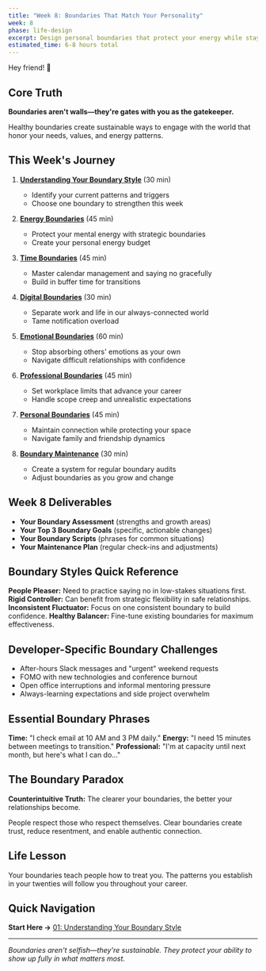 ```yaml
---
title: "Week 8: Boundaries That Match Your Personality"
week: 8
phase: life-design
excerpt: Design personal boundaries that protect your energy while staying true to your authentic self.
estimated_time: 6-8 hours total
---
```


Hey friend! 👋

## Core Truth

**Boundaries aren't walls—they're gates with you as the gatekeeper.**

Healthy boundaries create sustainable ways to engage with the world that honor your needs, values, and energy patterns.

## This Week's Journey

1. [**Understanding Your Boundary Style**](./01-boundary-style) (30 min)
   - Identify your current patterns and triggers
   - Choose one boundary to strengthen this week

2. [**Energy Boundaries**](./02-energy-boundaries) (45 min)
   - Protect your mental energy with strategic boundaries
   - Create your personal energy budget

3. [**Time Boundaries**](./03-time-boundaries) (45 min)
   - Master calendar management and saying no gracefully
   - Build in buffer time for transitions

4. [**Digital Boundaries**](./04-digital-boundaries) (30 min)
   - Separate work and life in our always-connected world
   - Tame notification overload

5. [**Emotional Boundaries**](./05-emotional-boundaries) (60 min)
   - Stop absorbing others' emotions as your own
   - Navigate difficult relationships with confidence

6. [**Professional Boundaries**](./06-professional-boundaries) (45 min)
   - Set workplace limits that advance your career
   - Handle scope creep and unrealistic expectations

7. [**Personal Boundaries**](./07-personal-boundaries) (45 min)
   - Maintain connection while protecting your space
   - Navigate family and friendship dynamics

8. [**Boundary Maintenance**](./08-boundary-maintenance) (30 min)
   - Create a system for regular boundary audits
   - Adjust boundaries as you grow and change

## Week 8 Deliverables

- **Your Boundary Assessment** (strengths and growth areas)
- **Your Top 3 Boundary Goals** (specific, actionable changes)
- **Your Boundary Scripts** (phrases for common situations)
- **Your Maintenance Plan** (regular check-ins and adjustments)

## Boundary Styles Quick Reference

**People Pleaser:** Need to practice saying no in low-stakes situations first.
**Rigid Controller:** Can benefit from strategic flexibility in safe relationships.
**Inconsistent Fluctuator:** Focus on one consistent boundary to build confidence.
**Healthy Balancer:** Fine-tune existing boundaries for maximum effectiveness.

## Developer-Specific Boundary Challenges

- After-hours Slack messages and "urgent" weekend requests
- FOMO with new technologies and conference burnout
- Open office interruptions and informal mentoring pressure
- Always-learning expectations and side project overwhelm

## Essential Boundary Phrases

**Time:** "I check email at 10 AM and 3 PM daily."
**Energy:** "I need 15 minutes between meetings to transition."
**Professional:** "I'm at capacity until next month, but here's what I can do..."

## The Boundary Paradox

**Counterintuitive Truth:** The clearer your boundaries, the better your relationships become.

People respect those who respect themselves. Clear boundaries create trust, reduce resentment, and enable authentic connection.

## Life Lesson

Your boundaries teach people how to treat you. The patterns you establish in your twenties will follow you throughout your career.

## Quick Navigation

**Start Here →** [01: Understanding Your Boundary Style](./01-boundary-style)

---

_Boundaries aren't selfish—they're sustainable. They protect your ability to show up fully in what matters most._
